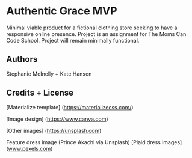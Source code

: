 # Authentic Grace MVP

Minimal viable product for a fictional clothing store seeking to have a responsive online presence.
Project is an assignment for The Moms Can Code School. Project will remain minimally functional. 

## Authors

Stephanie McInelly + Kate Hansen


## Credits + License

[Materialize template] (https://materializecss.com/)

[Image design] (https://www.canva.com)

[Other images] (https://unsplash.com)

Feature dress image (Prince Akachi via Unsplash)
[Plaid dress images] (www.pexels.com)
